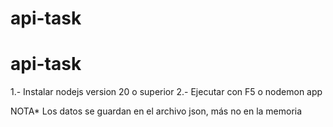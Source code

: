 # api-task
# api-task

1.- Instalar nodejs version 20 o superior
2.- Ejecutar con F5 o nodemon app


NOTA*
Los datos se guardan en el archivo json, más no en la memoria